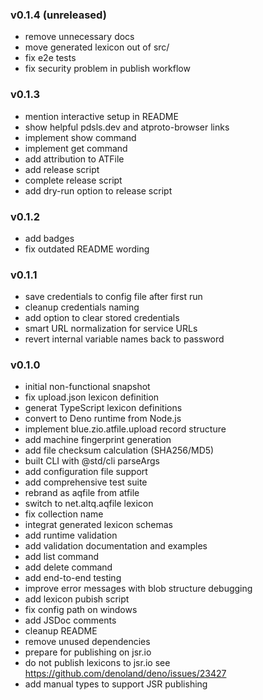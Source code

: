### v0.1.4 (unreleased)

- remove unnecessary docs
- move generated lexicon out of src/
- fix e2e tests
- fix security problem in publish workflow

### v0.1.3

- mention interactive setup in README
- show helpful pdsls.dev and atproto-browser links
- implement show command
- implement get command
- add attribution to ATFile
- add release script
- complete release script
- add dry-run option to release script

### v0.1.2

- add badges
- fix outdated README wording

### v0.1.1

- save credentials to config file after first run
- cleanup credentials naming
- add option to clear stored credentials
- smart URL normalization for service URLs
- revert internal variable names back to password

### v0.1.0

- initial non-functional snapshot
- fix upload.json lexicon definition
- generat TypeScript lexicon definitions
- convert to Deno runtime from Node.js
- implement blue.zio.atfile.upload record structure
- add machine fingerprint generation
- add file checksum calculation (SHA256/MD5)
- built CLI with @std/cli parseArgs
- add configuration file support
- add comprehensive test suite
- rebrand as aqfile from atfile
- switch to net.altq.aqfile lexicon
- fix collection name
- integrat generated lexicon schemas
- add runtime validation
- add validation documentation and examples
- add list command
- add delete command
- add end-to-end testing
- improve error messages with blob structure debugging
- add lexicon pubish script
- fix config path on windows
- add JSDoc comments
- cleanup README
- remove unused dependencies
- prepare for publishing on jsr.io
- do not publish lexicons to jsr.io see
  https://github.com/denoland/deno/issues/23427
- add manual types to support JSR publishing
